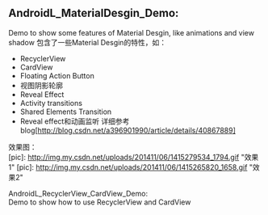 AndroidL_MaterialDesgin_Demo:
----------------------------
Demo to show some features of Material Desgin, like animations and view shadow
包含了一些Material Desgin的特性，如：  
* RecyclerView
* CardView
* Floating Action Button 
* 视图阴影轮廓
* Reveal Effect
* Activity transitions
* Shared Elements Transition
* Reveal effect和动画监听
详细参考blog[http://blog.csdn.net/a396901990/article/details/40867889]  

效果图：  
[pic]: http://img.my.csdn.net/uploads/201411/06/1415279534_1794.gif "效果1"
[pic]: http://img.my.csdn.net/uploads/201411/06/1415265820_1658.gif "效果2"


AndroidL_RecyclerView_CardView_Demo:  
Demo to show how to use RecyclerView and CardView
